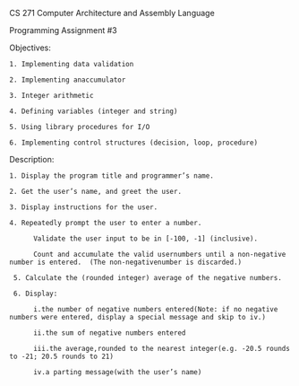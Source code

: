 CS 271 Computer Architecture and Assembly Language

Programming Assignment #3

Objectives:

    1. Implementing data validation
    
    2. Implementing anaccumulator
    
    3. Integer arithmetic
    
    4. Defining variables (integer and string)
    
    5. Using library procedures for I/O
    
    6. Implementing control structures (decision, loop, procedure)
    
 Description:
  
    1. Display the program title and programmer’s name.
    
    2. Get the user’s name, and greet the user.
     
    3. Display instructions for the user.
     
    4. Repeatedly prompt the user to enter a number.  
      
          Validate the user input to be in [-100, -1] (inclusive).  
          
          Count and accumulate the valid usernumbers until a non-negative number is entered.  (The non-negativenumber is discarded.)
          
     5. Calculate the (rounded integer) average of the negative numbers.
      
     6. Display:
      
          i.the number of negative numbers entered(Note: if no negative numbers were entered, display a special message and skip to iv.)
          
          ii.the sum of negative numbers entered
          
          iii.the average,rounded to the nearest integer(e.g. -20.5 rounds to -21; 20.5 rounds to 21)
          
          iv.a parting message(with the user’s name)
